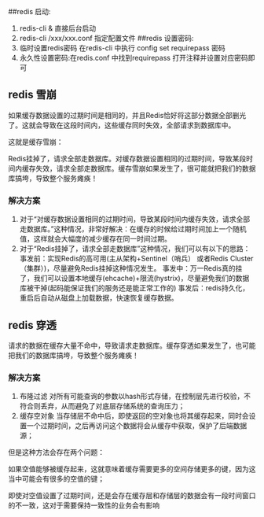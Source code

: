 ##redis 启动:
  1. redis-cli &  直接后台启动
  2. redis-cli /xxx/xxx.conf 指定配置文件
##redis 设置密码:
1. 临时设置redis密码  在redis-cli 中执行 config set requirepass 密码
2. 永久性设置密码:在redis.conf 中找到requirepass 打开注释并设置对应密码即可

## redis 雪崩
如果缓存数据设置的过期时间是相同的，并且Redis恰好将这部分数据全部删光了。这就会导致在这段时间内，这些缓存同时失效，全部请求到数据库中。

这就是缓存雪崩：

Redis挂掉了，请求全部走数据库。对缓存数据设置相同的过期时间，导致某段时间内缓存失效，请求全部走数据库。缓存雪崩如果发生了，很可能就把我们的数据库搞垮，导致整个服务瘫痪！  
### 解决方案
1. 对于“对缓存数据设置相同的过期时间，导致某段时间内缓存失效，请求全部走数据库。”这种情况，非常好解决：在缓存的时候给过期时间加上一个随机值，这样就会大幅度的减少缓存在同一时间过期。
2. 对于“Redis挂掉了，请求全部走数据库”这种情况，我们可以有以下的思路：
事发前：实现Redis的高可用(主从架构+Sentinel（哨兵） 或者Redis Cluster（集群）)，尽量避免Redis挂掉这种情况发生。
事发中：万一Redis真的挂了，我们可以设置本地缓存(ehcache)+限流(hystrix)，尽量避免我们的数据库被干掉(起码能保证我们的服务还是能正常工作的)
事发后：redis持久化，重启后自动从磁盘上加载数据，快速恢复缓存数据。

## redis 穿透
请求的数据在缓存大量不命中，导致请求走数据库。缓存穿透如果发生了，也可能把我们的数据库搞垮，导致整个服务瘫痪！
### 解决方案
1. 布隆过滤 对所有可能查询的参数以hash形式存储，在控制层先进行校验，不符合则丢弃，从而避免了对底层存储系统的查询压力；
2. 缓存空对象 当存储层不命中后，即使返回的空对象也将其缓存起来，同时会设置一个过期时间，之后再访问这个数据将会从缓存中获取，保护了后端数据源；

但是这种方法会存在两个问题：

如果空值能够被缓存起来，这就意味着缓存需要更多的空间存储更多的键，因为这当中可能会有很多的空值的键；

即使对空值设置了过期时间，还是会存在缓存层和存储层的数据会有一段时间窗口的不一致，这对于需要保持一致性的业务会有影响